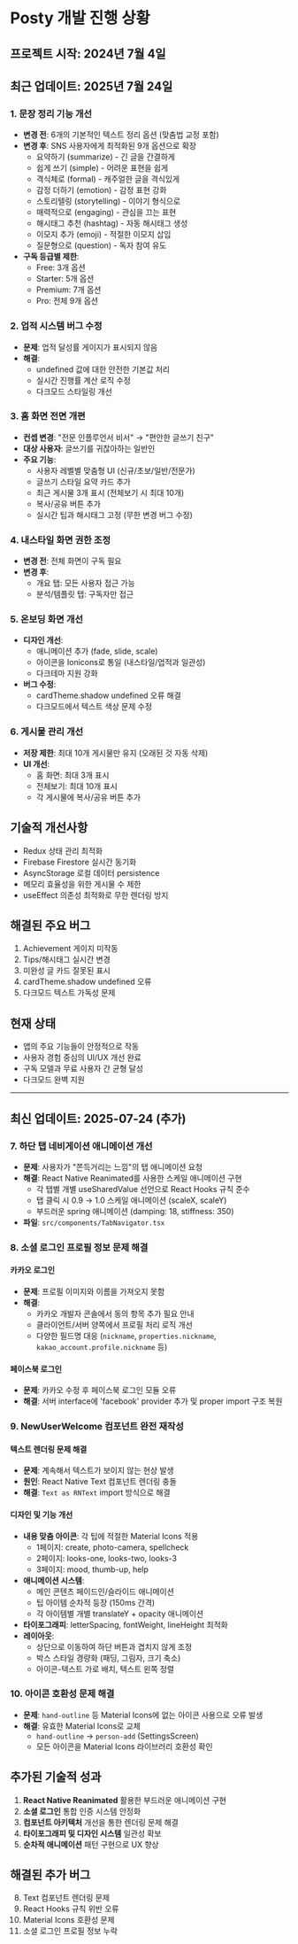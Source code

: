 # Posty 개발 진행 상황

## 프로젝트 시작: 2024년 7월 4일

## 최근 업데이트: 2025년 7월 24일

### 1. 문장 정리 기능 개선
- **변경 전**: 6개의 기본적인 텍스트 정리 옵션 (맞춤법 교정 포함)
- **변경 후**: SNS 사용자에게 최적화된 9개 옵션으로 확장
  - 요약하기 (summarize) - 긴 글을 간결하게
  - 쉽게 쓰기 (simple) - 어려운 표현을 쉽게
  - 격식체로 (formal) - 캐주얼한 글을 격식있게
  - 감정 더하기 (emotion) - 감정 표현 강화
  - 스토리텔링 (storytelling) - 이야기 형식으로
  - 매력적으로 (engaging) - 관심을 끄는 표현
  - 해시태그 추천 (hashtag) - 자동 해시태그 생성
  - 이모지 추가 (emoji) - 적절한 이모지 삽입
  - 질문형으로 (question) - 독자 참여 유도
- **구독 등급별 제한**: 
  - Free: 3개 옵션
  - Starter: 5개 옵션
  - Premium: 7개 옵션
  - Pro: 전체 9개 옵션

### 2. 업적 시스템 버그 수정
- **문제**: 업적 달성률 게이지가 표시되지 않음
- **해결**: 
  - undefined 값에 대한 안전한 기본값 처리
  - 실시간 진행률 계산 로직 수정
  - 다크모드 스타일링 개선

### 3. 홈 화면 전면 개편
- **컨셉 변경**: "전문 인플루언서 비서" → "편안한 글쓰기 친구"
- **대상 사용자**: 글쓰기를 귀찮아하는 일반인
- **주요 기능**:
  - 사용자 레벨별 맞춤형 UI (신규/초보/일반/전문가)
  - 글쓰기 스타일 요약 카드 추가
  - 최근 게시물 3개 표시 (전체보기 시 최대 10개)
  - 복사/공유 버튼 추가
  - 실시간 팁과 해시태그 고정 (무한 변경 버그 수정)

### 4. 내스타일 화면 권한 조정
- **변경 전**: 전체 화면이 구독 필요
- **변경 후**: 
  - 개요 탭: 모든 사용자 접근 가능
  - 분석/템플릿 탭: 구독자만 접근

### 5. 온보딩 화면 개선
- **디자인 개선**:
  - 애니메이션 추가 (fade, slide, scale)
  - 아이콘을 Ionicons로 통일 (내스타일/업적과 일관성)
  - 다크테마 지원 강화
- **버그 수정**:
  - cardTheme.shadow undefined 오류 해결
  - 다크모드에서 텍스트 색상 문제 수정

### 6. 게시물 관리 개선
- **저장 제한**: 최대 10개 게시물만 유지 (오래된 것 자동 삭제)
- **UI 개선**: 
  - 홈 화면: 최대 3개 표시
  - 전체보기: 최대 10개 표시
  - 각 게시물에 복사/공유 버튼 추가

## 기술적 개선사항
- Redux 상태 관리 최적화
- Firebase Firestore 실시간 동기화
- AsyncStorage 로컬 데이터 persistence
- 메모리 효율성을 위한 게시물 수 제한
- useEffect 의존성 최적화로 무한 렌더링 방지

## 해결된 주요 버그
1. Achievement 게이지 미작동
2. Tips/해시태그 실시간 변경
3. 미완성 글 카드 잘못된 표시
4. cardTheme.shadow undefined 오류
5. 다크모드 텍스트 가독성 문제

## 현재 상태
- 앱의 주요 기능들이 안정적으로 작동
- 사용자 경험 중심의 UI/UX 개선 완료
- 구독 모델과 무료 사용자 간 균형 달성
- 다크모드 완벽 지원

---

## 최신 업데이트: 2025-07-24 (추가)

### 7. 하단 탭 네비게이션 애니메이션 개선
- **문제**: 사용자가 "쫀득거리는 느낌"의 탭 애니메이션 요청
- **해결**: React Native Reanimated를 사용한 스케일 애니메이션 구현
  - 각 탭별 개별 useSharedValue 선언으로 React Hooks 규칙 준수
  - 탭 클릭 시 0.9 → 1.0 스케일 애니메이션 (scaleX, scaleY)
  - 부드러운 spring 애니메이션 (damping: 18, stiffness: 350)
- **파일**: `src/components/TabNavigator.tsx`

### 8. 소셜 로그인 프로필 정보 문제 해결
#### 카카오 로그인
- **문제**: 프로필 이미지와 이름을 가져오지 못함
- **해결**: 
  - 카카오 개발자 콘솔에서 동의 항목 추가 필요 안내
  - 클라이언트/서버 양쪽에서 프로필 처리 로직 개선
  - 다양한 필드명 대응 (`nickname`, `properties.nickname`, `kakao_account.profile.nickname` 등)

#### 페이스북 로그인
- **문제**: 카카오 수정 후 페이스북 로그인 모듈 오류
- **해결**: 서버 interface에 'facebook' provider 추가 및 proper import 구조 복원

### 9. NewUserWelcome 컴포넌트 완전 재작성
#### 텍스트 렌더링 문제 해결
- **문제**: 계속해서 텍스트가 보이지 않는 현상 발생
- **원인**: React Native Text 컴포넌트 렌더링 충돌
- **해결**: `Text as RNText` import 방식으로 해결

#### 디자인 및 기능 개선
- **내용 맞춤 아이콘**: 각 팁에 적절한 Material Icons 적용
  - 1페이지: create, photo-camera, spellcheck
  - 2페이지: looks-one, looks-two, looks-3  
  - 3페이지: mood, thumb-up, help
- **애니메이션 시스템**: 
  - 메인 콘텐츠 페이드인/슬라이드 애니메이션
  - 팁 아이템 순차적 등장 (150ms 간격)
  - 각 아이템별 개별 translateY + opacity 애니메이션
- **타이포그래피**: letterSpacing, fontWeight, lineHeight 최적화
- **레이아웃**: 
  - 상단으로 이동하여 하단 버튼과 겹치지 않게 조정
  - 박스 스타일 경량화 (패딩, 그림자, 크기 축소)
  - 아이콘-텍스트 가로 배치, 텍스트 왼쪽 정렬

### 10. 아이콘 호환성 문제 해결
- **문제**: `hand-outline` 등 Material Icons에 없는 아이콘 사용으로 오류 발생
- **해결**: 유효한 Material Icons로 교체
  - `hand-outline` → `person-add` (SettingsScreen)
  - 모든 아이콘을 Material Icons 라이브러리 호환성 확인

## 추가된 기술적 성과
1. **React Native Reanimated** 활용한 부드러운 애니메이션 구현
2. **소셜 로그인** 통합 인증 시스템 안정화  
3. **컴포넌트 아키텍처** 개선을 통한 렌더링 문제 해결
4. **타이포그래피 및 디자인 시스템** 일관성 확보
5. **순차적 애니메이션** 패턴 구현으로 UX 향상

## 해결된 추가 버그
8. Text 컴포넌트 렌더링 문제
9. React Hooks 규칙 위반 오류
10. Material Icons 호환성 문제
11. 소셜 로그인 프로필 정보 누락